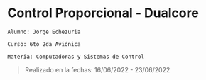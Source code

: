 # Control Proporcional - Dualcore

```
Alumno: Jorge Echezuria

Curso: 6to 2da Aviónica

Materia: Computadoras y Sistemas de Control
```
>Realizado en la fechas: 16/06/2022 - 23/06/2022
